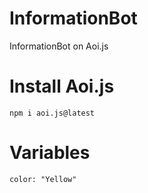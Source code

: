 # InformationBot
InformationBot on Aoi.js

# Install Aoi.js
```
npm i aoi.js@latest
```

# Variables
```
color: "Yellow"
```
